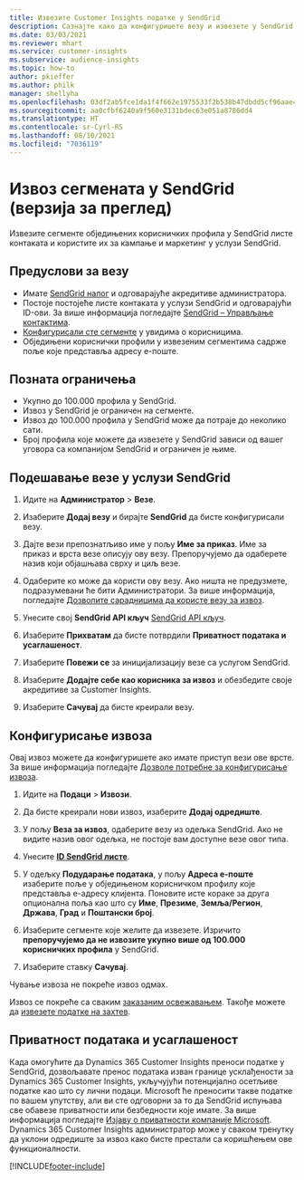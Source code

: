 ```yaml
---
title: Извезите Customer Insights податке у SendGrid
description: Сазнајте како да конфигуришете везу и извезете у SendGrid.
ms.date: 03/03/2021
ms.reviewer: mhart
ms.service: customer-insights
ms.subservice: audience-insights
ms.topic: how-to
author: pkieffer
ms.author: philk
manager: shellyha
ms.openlocfilehash: 03df2ab5fce1da1f4f662e1975533f2b538b47dbdd5cf96aae4f1007163e3729
ms.sourcegitcommit: aa0cfbf6240a9f560e3131bdec63e051a8786dd4
ms.translationtype: HT
ms.contentlocale: sr-Cyrl-RS
ms.lasthandoff: 08/10/2021
ms.locfileid: "7036119"
---
```

# <a name="export-segments-to-sendgrid-preview"></a>Извоз сегмената у SendGrid (верзија за преглед)

Извезите сегменте обједињених корисничких профила у SendGrid листе контаката и користите их за кампање и маркетинг у услузи SendGrid. 

## <a name="prerequisites-for-a-connection"></a>Предуслови за везу

-   Имате [SendGrid налог](https://sendgrid.com/) и одговарајуће акредитиве администратора.
-   Постоје постојеће листе контаката у услузи SendGrid и одговарајући ID-ови. За више информација погледајте [SendGrid – Управљање контактима](https://sendgrid.com/docs/ui/managing-contacts/create-and-manage-contacts/#manage-contacts).
-   [Конфигурисали сте сегменте](segments.md) у увидима о корисницима.
-   Обједињени кориснички профили у извезеним сегментима садрже поље које представља адресу е-поште.

## <a name="known-limitations"></a>Позната ограничења

- Укупно до 100.000 профила у SendGrid.
- Извоз у SendGrid је ограничен на сегменте.
- Извоз до 100.000 профила у SendGrid може да потраје до неколико сати. 
- Број профила које можете да извезете у SendGrid зависи од вашег уговора са компанијом SendGrid и ограничен је њиме.

## <a name="set-up-connection-to-sendgrid"></a>Подешавање везе у услузи SendGrid

1. Идите на **Администратор** > **Везе**.

1. Изаберите **Додај везу** и бирајте **SendGrid** да бисте конфигурисали везу.

1. Дајте вези препознатљиво име у пољу **Име за приказ**. Име за приказ и врста везе описују ову везу. Препоручујемо да одаберете назив који објашњава сврху и циљ везе.

1. Одаберите ко може да користи ову везу. Ако ништа не предузмете, подразумевани ће бити Администратори. За више информација, погледајте [Дозволите сарадницима да користе везу за извоз](connections.md#allow-contributors-to-use-a-connection-for-exports).

1. Унесите свој **SendGrid API кључ** [SendGrid API кључ](https://sendgrid.com/docs/ui/account-and-settings/api-keys/).

1. Изаберите **Прихватам** да бисте потврдили **Приватност података и усаглашеност**.

1. Изаберите **Повежи се** за иницијализацију везе са услугом SendGrid.

1. Изаберите **Додајте себе као корисника за извоз** и обезбедите своје акредитиве за Customer Insights.

1. Изаберите **Сачувај** да бисте креирали везу.

## <a name="configure-an-export"></a>Конфигурисање извоза

Овај извоз можете да конфигуришете ако имате приступ вези ове врсте. За више информација погледајте [Дозволе потребне за конфигурисање извоза](export-destinations.md#set-up-a-new-export).

1. Идите на **Подаци** > **Извози**.

1. Да бисте креирали нови извоз, изаберите **Додај одредиште**.

1. У пољу **Веза за извоз**, одаберите везу из одељка SendGrid. Ако не видите назив овог одељка, не постоје вам доступне везе овог типа.

1. Унесите **[ID SendGrid листе](https://sendgrid.com/docs/ui/managing-contacts/create-and-manage-contacts/#manage-contacts)**.

1. У одељку **Подударање података**, у пољу **Адреса е-поште** изаберите поље у обједињеном корисничком профилу које представља е-адресу клијента. Поновите исте кораке за друга опционална поља као што су **Име**, **Презиме**, **Земља/Регион**, **Држава**, **Град** и **Поштански број**.

1. Изаберите сегменте које желите да извезете. Изричито **препоручујемо да не извозите укупно више од 100.000 корисничких профила** у SendGrid. 

1. Изаберите ставку **Сачувај**.

Чување извоза не покреће извоз одмах.

Извоз се покреће са сваким [заказаним освежавањем](system.md#schedule-tab). Такође можете да [извезете податке на захтев](export-destinations.md#run-exports-on-demand). 

## <a name="data-privacy-and-compliance"></a>Приватност података и усаглашеност

Када омогућите да Dynamics 365 Customer Insights преноси податке у SendGrid, дозвољавате пренос података изван границе усклађености за Dynamics 365 Customer Insights, укључујући потенцијално осетљиве податке као што су лични подаци. Microsoft ће преносити такве податке по вашем упутству, али ви сте одговорни за то да SendGrid испуњава све обавезе приватности или безбедности које имате. За више информација погледајте [Изјаву о приватности компаније Microsoft](https://go.microsoft.com/fwlink/?linkid=396732).
Dynamics 365 Customer Insights администратор може у сваком тренутку да уклони одредиште за извоз како бисте престали са коришћењем ове функционалности.


[!INCLUDE[footer-include](../includes/footer-banner.md)]